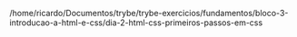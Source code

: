 /home/ricardo/Documentos/trybe/trybe-exercicios/fundamentos/bloco-3-introducao-a-html-e-css/dia-2-html-css-primeiros-passos-em-css